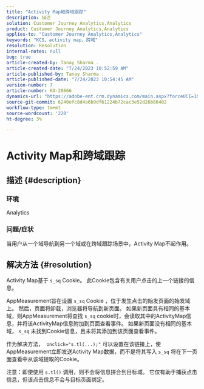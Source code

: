 ```yaml
---
title: "Activity Map和跨域跟踪"
description: 描述
solution: Customer Journey Analytics,Analytics
product: Customer Journey Analytics,Analytics
applies-to: "Customer Journey Analytics,Analytics"
keywords: "KCS、activity map、跨域"
resolution: Resolution
internal-notes: null
bug: true
article-created-by: Tanay Sharma .
article-created-date: "7/24/2023 10:52:59 AM"
article-published-by: Tanay Sharma .
article-published-date: "7/24/2023 10:54:45 AM"
version-number: 7
article-number: KA-20866
dynamics-url: "https://adobe-ent.crm.dynamics.com/main.aspx?forceUCI=1&pagetype=entityrecord&etn=knowledgearticle&id=82ae1840-102a-ee11-bdf4-6045bd006239"
source-git-commit: 6240efc8d4a6b9df61224b72cac3e52d26b86402
workflow-type: tm+mt
source-wordcount: '220'
ht-degree: 3%

---
```


# Activity Map和跨域跟踪

## 描述 {#description}


### 环境

Analytics

### 问题/症状

当用户从一个域导航到另一个域或在跨域跟踪场景中，Activity Map不起作用。


## 解决方法 {#resolution}


Activity Map基于 `s_sq` Cookie。 此Cookie包含有关用户点击的上一个链接的信息。

AppMeasurement旨在设置 `s_sq` Cookie ，位于发生点击的始发页面的始发域上。 然后，页面将卸载，浏览器将导航到新页面。 如果新页面具有相同的基本域，则AppMeasurement将查找 `s_sq` cookie时，会读取其中的ActivityMap信息，并将该ActivityMap信息附加到页面查看事件。 如果新页面没有相同的基本域， `s_sq` 未找到Cookie信息，且未将其添加到该页面查看事件。

作为解决方法，  `onclick="s.tl(...);"` 可以设置在该链接上，使AppMeasurement立即发送Activity Map数据，而不是将其写入 `s_sq` 将在下一页面查看中从该域提取的Cookie。



注意：即使使用 `s.tl()` 调用，则不会将信息拼合到目标域。 它仅有助于捕获点击信息，但该点击信息不会与目标页面绑定。




